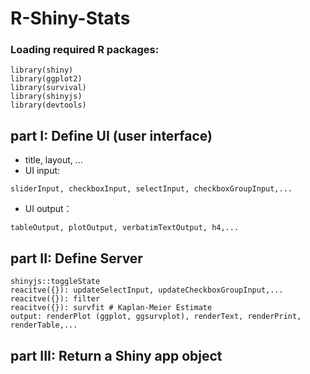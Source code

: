 # R-Shiny-Stats

### Loading required R packages: 
```
library(shiny)
library(ggplot2)
library(survival)
library(shinyjs)
library(devtools)
```

## part I: Define UI (user interface)
- title, layout, ...
- UI input: 
```
sliderInput, checkboxInput, selectInput, checkboxGroupInput,...
```
- UI output：

```
tableOutput, plotOutput, verbatimTextOutput, h4,...
```
## part II: Define Server
```
shinyjs::toggleState
reacitve({}): updateSelectInput, updateCheckboxGroupInput,...
reacitve({}): filter
reacitve({}): survfit # Kaplan-Meier Estimate
output: renderPlot (ggplot, ggsurvplot), renderText, renderPrint, renderTable,...
```

## part III: Return a Shiny app object



